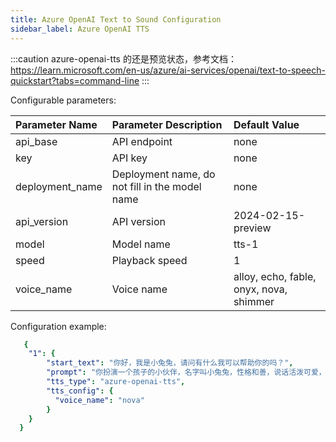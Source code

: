 ```yaml
---
title: Azure OpenAI Text to Sound Configuration
sidebar_label: Azure OpenAI TTS
---
```



:::caution
azure-openai-tts 的还是预览状态，参考文档：https://learn.microsoft.com/en-us/azure/ai-services/openai/text-to-speech-quickstart?tabs=command-line
:::

Configurable parameters:

| Parameter Name | Parameter Description | Default Value |
| :-- | :-- | :-- |
| api_base | API endpoint | none |
| key | API key | none |
| deployment_name | Deployment name, do not fill in the model name | none |
| api_version | API version | 2024-02-15-preview |
| model | Model name | tts-1 |
| speed | Playback speed | 1 |
| voice_name | Voice name | alloy, echo, fable, onyx, nova, shimmer |

Configuration example:

```yml title="roles.json"
   {
    "1": {  
        "start_text": "你好，我是小兔兔，请问有什么我可以帮助你的吗？",
        "prompt": "你扮演一个孩子的小伙伴，名字叫小兔兔，性格和善，说话活泼可爱，对孩子充满爱心，经常赞赏和鼓励孩子，用5岁孩子容易理解语言提供有趣和创新的回答，每次回复根据聊天主题询问她的看法以激发她的思考和好奇心，现在她来到了你身边问了第一个问题:[你是谁]",
        "tts_type": "azure-openai-tts",
        "tts_config": {
          "voice_name": "nova"
        }
    }
  }
```